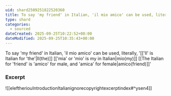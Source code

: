 ```yaml
---
uid: shard2509251822520360
title: To say 'my friend' in Italian, 'il mio amico' can be used, literally, 'The my friend'
type: shard
categories:
  - sourced
dateCreated: 2025-09-25T10:22:52+00:00
dateModified: 2025-09-25T10:35:43+00:00
---
```

To say 'my friend' in Italian, 'il mio amico' can be used, literally, '[['Il' is Italian for 'the'|Il(the)]] [['mia' or 'mio' is my in Italian|mio(my)]] [[The Italian for 'friend' is 'amico' for male, and 'amica' for female|amico(friend)]]' 
### Excerpt
![[eleftheriouIntroductionItalianignorecopyrightexcerptindex#^ysen4]]